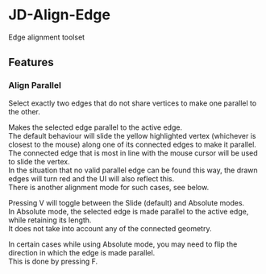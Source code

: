 # JD-Align-Edge
 Edge alignment toolset


## Features

### Align Parallel
Select exactly two edges that do not share vertices to make one parallel to the other.

Makes the selected edge parallel to the active edge. <br />
The default behaviour will slide the yellow highlighted vertex (whichever is closest to the mouse) along one of its connected edges to make it parallel. <br />
The connected edge that is most in line with the mouse cursor will be used to slide the vertex. <br />
In the situation that no valid parallel edge can be found this way, the drawn edges will turn red and the UI will also reflect this. <br />
There is another alignment mode for such cases, see below. <br />

Pressing V will toggle between the Slide (default) and Absolute modes. <br />
In Absolute mode, the selected edge is made parallel to the active edge, while retaining its length. <br />
It does not take into account any of the connected geometry. <br />

In certain cases while using Absolute mode, you may need to flip the direction in which the edge is made parallel. <br />
This is done by pressing F.
